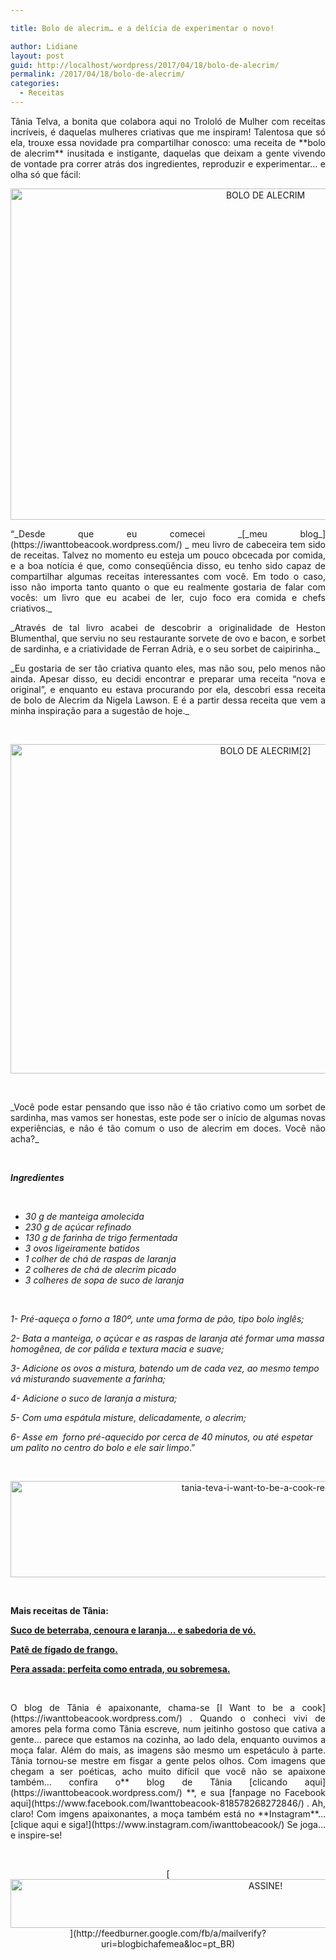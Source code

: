 ```yaml
---

title: Bolo de alecrim… e a delícia de experimentar o novo!

author: Lidiane
layout: post
guid: http://localhost/wordpress/2017/04/18/bolo-de-alecrim/
permalink: /2017/04/18/bolo-de-alecrim/
categories:
  - Receitas
---
```

<p align="justify">
  Tânia Telva, a bonita que colabora aqui no Trololó de Mulher com receitas incríveis, é daquelas mulheres criativas que me inspiram! Talentosa que só ela, trouxe essa novidade pra compartilhar conosco: uma receita de **bolo de alecrim** inusitada e instigante, daquelas que deixam a gente vivendo de vontade pra correr atrás dos ingredientes, reproduzir e experimentar… e olha só que fácil:
</p>

<p align="center">
  <img class="alignnone size-full wp-image-13737" src="http://www.trololodemulher.com.br/blog/wp-content/uploads/2017/04/BOLO-DE-ALECRIM.jpg" alt="BOLO DE ALECRIM" width="800" height="530" />
</p>

<p align="justify">
  “_Desde que eu comecei _[_meu blog_](https://iwanttobeacook.wordpress.com/) _ meu livro de cabeceira tem sido de receitas. Talvez no momento eu esteja um pouco obcecada por comida, e a boa notícia é que, como conseqüência disso, eu tenho sido capaz de compartilhar algumas receitas interessantes com você. Em todo o caso, isso não importa tanto quanto o que eu realmente gostaria de falar com vocês: um livro que eu acabei de ler, cujo foco era comida e chefs criativos._
</p>

<p align="justify">
  _Através de tal livro acabei de descobrir a originalidade de Heston Blumenthal, que serviu no seu restaurante sorvete de ovo e bacon, e sorbet de sardinha, e a criatividade de Ferran Adrià, e o seu sorbet de caipirinha._
</p>

<p align="justify">
  _Eu gostaria de ser tão criativa quanto eles, mas não sou, pelo menos não ainda. Apesar disso, eu decidi encontrar e preparar uma receita “nova e original”, e enquanto eu estava procurando por ela, descobri essa receita de bolo de Alecrim da Nigela Lawson. E é a partir dessa receita que vem a minha inspiração para a sugestão de hoje._
</p>

&nbsp;

<p align="center">
  <img class="alignnone size-full wp-image-13738" src="http://www.trololodemulher.com.br/blog/wp-content/uploads/2017/04/BOLO-DE-ALECRIM2.jpg" alt="BOLO DE ALECRIM[2]" width="800" height="527" />
</p>

&nbsp;

<p align="justify">
  _Você pode estar pensando que isso não é tão criativo como um sorbet de sardinha, mas vamos ser honestas, este pode ser o início de algumas novas experiências, e não é tão comum o uso de alecrim em doces. Você não acha?_
</p>

&nbsp;

**_Ingredientes_**

&nbsp;

  * _30 g de manteiga amolecida_ 
  * _230 g de açúcar refinado_ 
  * _130 g de farinha de trigo fermentada_ 
  * _3 ovos ligeiramente batidos_ 
  * _1 colher de chá de raspas de laranja_ 
  * _2 colheres de chá de alecrim picado_ 
  * _3 colheres de sopa de suco de laranja_

&nbsp;

_1- Pré-aqueça o forno a 180º, unte uma forma de pão, tipo bolo inglês;_

_2- Bata a manteiga, o açúcar e as raspas de laranja até formar uma massa homogênea, de cor pálida e textura macia e suave;_

_3- Adicione os ovos a mistura, batendo um de cada vez, ao mesmo tempo vá misturando suavemente a farinha;_

_4- Adicione o suco de laranja a mistura;_

_5- Com uma espátula misture, delicadamente, o alecrim;_

_6- Asse em  forno pré-aquecido por cerca de 40 minutos, ou até espetar um palito no centro do bolo e ele sair limpo_.”

&nbsp;

<p align="center">
  <img class="alignnone size-full wp-image-13037" src="http://www.trololodemulher.com.br/blog/wp-content/uploads/2016/10/TANIA-TEVA-I-WANT-TO-BE-A-COOK-RECEITAS.jpg" alt="tania-teva-i-want-to-be-a-cook-receitas" width="800" height="154" />
</p>

&nbsp;

**Mais receitas de Tânia:**

[**Suco de beterraba, cenoura e laranja… e sabedoria de vó.**](http://www.trololodemulher.com.br/2017/04/11/suco-de-beterraba/) 

[**Patê de fígado de frango.**](http://www.trololodemulher.com.br/2017/03/28/pate-de-figado-de-frango/) 

[**Pera assada: perfeita como entrada, ou sobremesa.**](http://www.trololodemulher.com.br/2017/03/21/pera-assada/) 

&nbsp;

<p align="justify">
  O blog de Tânia é apaixonante, chama-se [I Want to be a cook](https://iwanttobeacook.wordpress.com/) . Quando o conheci vivi de amores pela forma como Tânia escreve, num jeitinho gostoso que cativa a gente… parece que estamos na cozinha, ao lado dela, enquanto ouvimos a moça falar. Além do mais, as imagens são mesmo um espetáculo à parte. Tânia tornou-se mestre em fisgar a gente pelos olhos. Com imagens que chegam a ser poéticas, acho muito difícil que você não se apaixone também… confira o** blog de Tânia [clicando aqui](https://iwanttobeacook.wordpress.com/) **, e sua [fanpage no Facebook aqui](https://www.facebook.com/Iwanttobeacook-818578268272846/) . Ah, claro! Com imgens apaixonantes, a moça também está no **Instagram**… [clique aqui e siga!](https://www.instagram.com/iwanttobeacook/)  Se joga… e inspire-se!
</p>

&nbsp;

<p align="center">
  [<img class="alignnone size-full wp-image-10439" src="http://www.trololodemulher.com.br/blog/wp-content/uploads/2014/09/ASSINE.png" alt="ASSINE!" width="800" height="78" />](http://feedburner.google.com/fb/a/mailverify?uri=blogbichafemea&loc=pt_BR) 
</p>

&nbsp;

&nbsp;